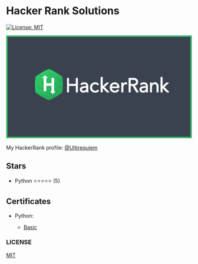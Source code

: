# Hacker Rank Solutions

[![License: MIT](https://black.readthedocs.io/en/stable/_static/license.svg)](./LICENSE)

![Cover](./assets/cover.png)

My HackerRank profile: [@Ultirequiem](https://www.hackerrank.com/Ultirequiem)

## Stars

- Python ⭐⭐⭐⭐⭐ (5)

## Certificates

- Python:

  - [Basic](https://www.hackerrank.com/certificates/74cb299c09d9)

### LICENSE

[MIT](./LICENSE)
